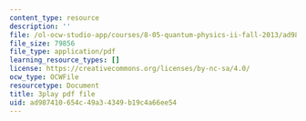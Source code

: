 ```yaml
---
content_type: resource
description: ''
file: /ol-ocw-studio-app/courses/8-05-quantum-physics-ii-fall-2013/ad987410654c49a34349b19c4a66ee54_zOZw3zCLzyE.pdf
file_size: 79856
file_type: application/pdf
learning_resource_types: []
license: https://creativecommons.org/licenses/by-nc-sa/4.0/
ocw_type: OCWFile
resourcetype: Document
title: 3play pdf file
uid: ad987410-654c-49a3-4349-b19c4a66ee54
---
```

